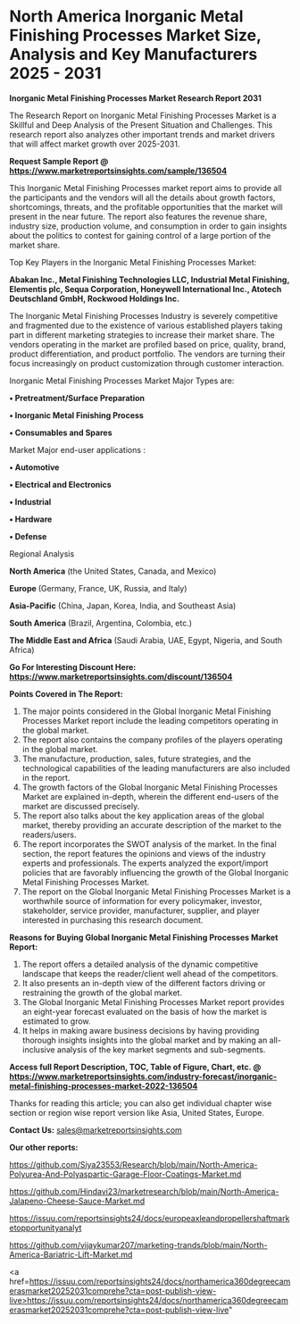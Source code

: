 # North America Inorganic Metal Finishing Processes Market Size, Analysis and Key Manufacturers 2025 - 2031

<strong>Inorganic Metal Finishing Processes Market Research Report 2031</strong>

The Research Report on Inorganic Metal Finishing Processes Market is a Skillful and Deep Analysis of the Present Situation and Challenges. This research report also analyzes other important trends and market drivers that will affect market growth over 2025-2031.

<strong>Request Sample Report @ <a href=https://www.marketreportsinsights.com/sample/136504>https://www.marketreportsinsights.com/sample/136504</a></strong>

This Inorganic Metal Finishing Processes market report aims to provide all the participants and the vendors will all the details about growth factors, shortcomings, threats, and the profitable opportunities that the market will present in the near future. The report also features the revenue share, industry size, production volume, and consumption in order to gain insights about the politics to contest for gaining control of a large portion of the market share.

Top Key Players in the Inorganic Metal Finishing Processes Market:

<strong>Abakan Inc., Metal Finishing Technologies LLC, Industrial Metal Finishing, Elementis plc, Sequa Corporation, Honeywell International Inc., Atotech Deutschland GmbH, Rockwood Holdings Inc.</strong>

The Inorganic Metal Finishing Processes Industry is severely competitive and fragmented due to the existence of various established players taking part in different marketing strategies to increase their market share. The vendors operating in the market are profiled based on price, quality, brand, product differentiation, and product portfolio. The vendors are turning their focus increasingly on product customization through customer interaction.

Inorganic Metal Finishing Processes Market Major Types are:

<strong>• Pretreatment/Surface Preparation

• Inorganic Metal Finishing Process

• Consumables and Spares</strong>

Market Major end-user applications :

<strong>• Automotive

• Electrical and Electronics

• Industrial

• Hardware

• Defense</strong>

Regional Analysis

</u><strong><b>North America</b></strong> (the United States, Canada, and Mexico)

<strong><b>Europe </b></strong>(Germany, France, UK, Russia, and Italy)

<strong><b>Asia-Pacific</b></strong> (China, Japan, Korea, India, and Southeast Asia)

<strong><b>South America</b></strong> (Brazil, Argentina, Colombia, etc.)

<strong><b>The Middle East and Africa</b></strong> (Saudi Arabia, UAE, Egypt, Nigeria, and South Africa)

<strong>Go For Interesting Discount Here: <a href=https://www.marketreportsinsights.com/discount/136504>https://www.marketreportsinsights.com/discount/136504</a></strong>

<strong>Points Covered in The Report:</strong>
<ol>
  <li>The major points considered in the Global Inorganic Metal Finishing Processes Market report include the leading competitors operating in the global market.</li>
  <li>The report also contains the company profiles of the players operating in the global market.</li>
  <li>The manufacture, production, sales, future strategies, and the technological capabilities of the leading manufacturers are also included in the report.</li>
  <li>The growth factors of the Global Inorganic Metal Finishing Processes Market are explained in-depth, wherein the different end-users of the market are discussed precisely.</li>
  <li>The report also talks about the key application areas of the global market, thereby providing an accurate description of the market to the readers/users.</li>
  <li>The report incorporates the SWOT analysis of the market. In the final section, the report features the opinions and views of the industry experts and professionals. The experts analyzed the export/import policies that are favorably influencing the growth of the Global Inorganic Metal Finishing Processes Market.</li>
  <li>The report on the Global Inorganic Metal Finishing Processes Market is a worthwhile source of information for every policymaker, investor, stakeholder, service provider, manufacturer, supplier, and player interested in purchasing this research document.</li>
</ol>
<strong>Reasons for Buying Global Inorganic Metal Finishing Processes Market Report:</strong>

<ol>
  <li>The report offers a detailed analysis of the dynamic competitive landscape that keeps the reader/client well ahead of the competitors.</li>
  <li>It also presents an in-depth view of the different factors driving or restraining the growth of the global market.</li>
  <li>The Global Inorganic Metal Finishing Processes Market report provides an eight-year forecast evaluated on the basis of how the market is estimated to grow.</li>
  <li>It helps in making aware business decisions by having providing thorough insights insights into the global market and by making an all-inclusive analysis of the key market segments and sub-segments.</li>
</ol>
<strong>Access full Report Description, TOC, Table of Figure, Chart, etc. @ <a href=https://www.marketreportsinsights.com/industry-forecast/inorganic-metal-finishing-processes-market-2022-136504>https://www.marketreportsinsights.com/industry-forecast/inorganic-metal-finishing-processes-market-2022-136504</a></strong>


Thanks for reading this article; you can also get individual chapter wise section or region wise report version like Asia, United States, Europe.

<strong>Contact Us:</strong>
sales@marketreportsinsights.com

<strong>Our other reports:</strong>

<a href=https://github.com/Siya23553/Research/blob/main/North-America-Polyurea-And-Polyaspartic-Garage-Floor-Coatings-Market.md>https://github.com/Siya23553/Research/blob/main/North-America-Polyurea-And-Polyaspartic-Garage-Floor-Coatings-Market.md</a>

<a href=https://github.com/Hindavi23/marketresearch/blob/main/North-America-Jalapeno-Cheese-Sauce-Market.md>https://github.com/Hindavi23/marketresearch/blob/main/North-America-Jalapeno-Cheese-Sauce-Market.md</a>

<a href=https://issuu.com/reportsinsights24/docs/europeaxleandpropellershaftmarketopportunityanalyt>https://issuu.com/reportsinsights24/docs/europeaxleandpropellershaftmarketopportunityanalyt</a>

<a href=https://github.com/vijaykumar207/marketing-trands/blob/main/North-America-Bariatric-Lift-Market.md>https://github.com/vijaykumar207/marketing-trands/blob/main/North-America-Bariatric-Lift-Market.md</a>

<a href=https://issuu.com/reportsinsights24/docs/northamerica360degreecamerasmarket20252031comprehe?cta=post-publish-view-live>https://issuu.com/reportsinsights24/docs/northamerica360degreecamerasmarket20252031comprehe?cta=post-publish-view-live</a>"
